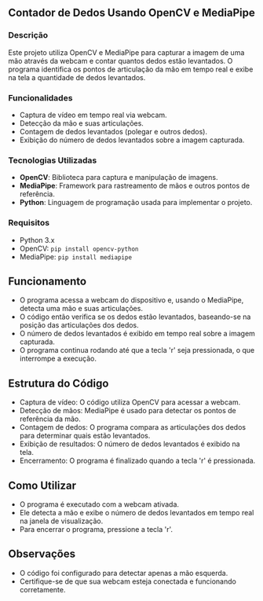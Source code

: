 ## Contador de Dedos Usando OpenCV e MediaPipe

### Descrição
Este projeto utiliza OpenCV e MediaPipe para capturar a imagem de uma mão através da webcam e contar quantos dedos estão levantados. O programa identifica os pontos de articulação da mão em tempo real e exibe na tela a quantidade de dedos levantados.

### Funcionalidades
- Captura de vídeo em tempo real via webcam.
- Detecção da mão e suas articulações.
- Contagem de dedos levantados (polegar e outros dedos).
- Exibição do número de dedos levantados sobre a imagem capturada.

### Tecnologias Utilizadas
- **OpenCV**: Biblioteca para captura e manipulação de imagens.
- **MediaPipe**: Framework para rastreamento de mãos e outros pontos de referência.
- **Python**: Linguagem de programação usada para implementar o projeto.

### Requisitos
- Python 3.x
- OpenCV: `pip install opencv-python`
- MediaPipe: `pip install mediapipe`

## Funcionamento
- O programa acessa a webcam do dispositivo e, usando o MediaPipe, detecta uma mão e suas articulações.
- O código então verifica se os dedos estão levantados, baseando-se na posição das articulações dos dedos.
- O número de dedos levantados é exibido em tempo real sobre a imagem capturada.
- O programa continua rodando até que a tecla 'r' seja pressionada, o que interrompe a execução.

## Estrutura do Código
- Captura de vídeo: O código utiliza OpenCV para acessar a webcam.
- Detecção de mãos: MediaPipe é usado para detectar os pontos de referência da mão.
- Contagem de dedos: O programa compara as articulações dos dedos para determinar quais estão levantados.
- Exibição de resultados: O número de dedos levantados é exibido na tela.
- Encerramento: O programa é finalizado quando a tecla 'r' é pressionada.

## Como Utilizar

- O programa é executado com a webcam ativada.
- Ele detecta a mão e exibe o número de dedos levantados em tempo real na janela de visualização.
- Para encerrar o programa, pressione a tecla 'r'.

## Observações

- O código foi configurado para detectar apenas a mão esquerda.
- Certifique-se de que sua webcam esteja conectada e funcionando corretamente.
